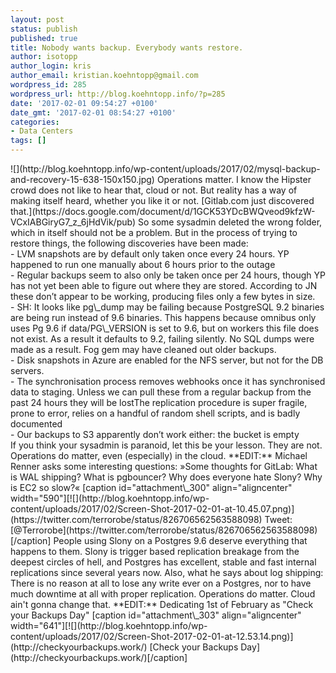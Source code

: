 ```yaml
---
layout: post
status: publish
published: true
title: Nobody wants backup. Everybody wants restore.
author: isotopp
author_login: kris
author_email: kristian.koehntopp@gmail.com
wordpress_id: 285
wordpress_url: http://blog.koehntopp.info/?p=285
date: '2017-02-01 09:54:27 +0100'
date_gmt: '2017-02-01 08:54:27 +0100'
categories:
- Data Centers
tags: []
---
```

<p> ![](http://blog.koehntopp.info/wp-content/uploads/2017/02/mysql-backup-and-recovery-15-638-150x150.jpg) Operations matter. I know the Hipster crowd does not like to hear that, cloud or not. But reality has a way of making itself heard, whether you like it or not. [Gitlab.com just discovered that.](https://docs.google.com/document/d/1GCK53YDcBWQveod9kfzW-VCxIABGiryG7_z_6jHdVik/pub) So some sysadmin deleted the wrong folder, which in itself should not be a problem.<!--more--> But in the process of trying to restore things, the following discoveries have been made:<br />
- LVM snapshots are by default only taken once every 24 hours. YP happened to run one manually about 6 hours prior to the outage<br />
- Regular backups seem to also only be taken once per 24 hours, though YP has not yet been able to figure out where they are stored. According to JN these don’t appear to be working, producing files only a few bytes in size.<br />
- SH: It looks like pg\_dump may be failing because PostgreSQL 9.2 binaries are being run instead of 9.6 binaries. This happens because omnibus only uses Pg 9.6 if data/PG\_VERSION is set to 9.6, but on workers this file does not exist. As a result it defaults to 9.2, failing silently. No SQL dumps were made as a result. Fog gem may have cleaned out older backups.<br />
- Disk snapshots in Azure are enabled for the NFS server, but not for the DB servers.<br />
- The synchronisation process removes webhooks once it has synchronised data to staging. Unless we can pull these from a regular backup from the past 24 hours they will be lostThe replication procedure is super fragile, prone to error, relies on a handful of random shell scripts, and is badly documented<br />
- Our backups to S3 apparently don’t work either: the bucket is empty<br />
 If you think your sysadmin is paranoid, let this be your&nbsp;lesson. They are not. Operations do matter, even (especially) in the cloud. **EDIT:** Michael Renner asks some interesting questions: »Some thoughts for GitLab: What is WAL shipping? What is pgbouncer? Why does everyone hate Slony? Why is EC2 so slow?« [caption id="attachment\_300" align="aligncenter" width="590"][![](http://blog.koehntopp.info/wp-content/uploads/2017/02/Screen-Shot-2017-02-01-at-10.45.07.png)](https://twitter.com/terrorobe/status/826706562563588098) Tweet: [@Terrorobe](https://twitter.com/terrorobe/status/826706562563588098)[/caption] People using Slony on a Postgres 9.6 deserve everything that happens to them. Slony is trigger based replication breakage from the deepest circles of hell, and Postgres has excellent, stable and fast internal replications since several years now. Also, what he says about log shipping: There is no reason at all to lose any write ever on a Postgres, nor to have much downtime at all with proper replication. Operations do matter. Cloud ain't gonna change that. **EDIT:** Dedicating 1st of February as "Check your Backups Day" [caption id="attachment\_303" align="aligncenter" width="641"][![](http://blog.koehntopp.info/wp-content/uploads/2017/02/Screen-Shot-2017-02-01-at-12.53.14.png)](http://checkyourbackups.work/) [Check your Backups Day](http://checkyourbackups.work/)[/caption] </p>
